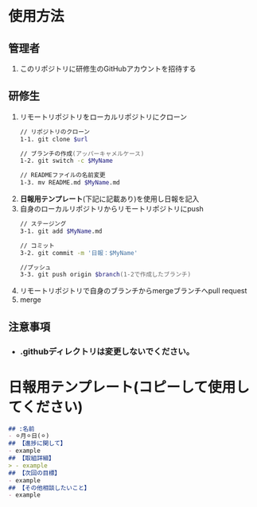 # 使用方法 
## 管理者  
1. このリポジトリに研修生のGitHubアカウントを招待する  
## 研修生  
1. リモートリポジトリをローカルリポジトリにクローン  
    ```zsh  
    // リポジトリのクローン  
    1-1. git clone $url  

    // ブランチの作成(アッパーキャメルケース)  
    1-2. git switch -c $MyName  

    // READMEファイルの名前変更  
    1-3. mv README.md $MyName.md
    ```  
1. **日報用テンプレート**(下記に記載あり)を使用し日報を記入  
1. 自身のローカルリポジトリからリモートリポジトリにpush
    ```zsh  
    // ステージング
    3-1. git add $MyName.md

    // コミット
    3-2. git commit -m '日報：$MyName'

    //プッシュ
    3-3. git push origin $branch(1-2で作成したブランチ)
    ```
1. リモートリポジトリで自身のブランチからmergeブランチへpull request  
1. merge  
## 注意事項
- ### .githubディレクトリは変更しないでください。  

# 日報用テンプレート(コピーして使用してください)
```*.md
## :名前  
- ⚪︎月⚪︎日(⚪︎)  
## 【進捗に関して】  
- example  
## 【取組詳細】  
> - example  
## 【次回の目標】  
- example  
## 【その他相談したいこと】  
- example
```